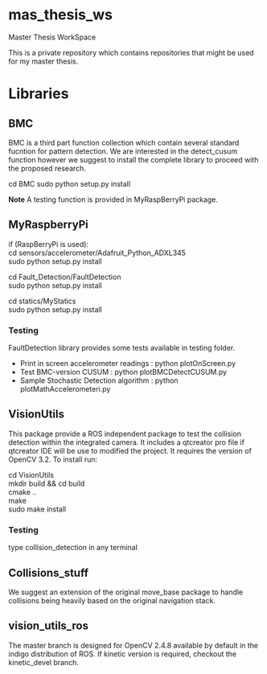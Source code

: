 # mas_thesis_ws
Master Thesis WorkSpace

This is a private repository which contains repositories that might be used for my master thesis.

# Libraries

## BMC

BMC is a third part function collection which contain several standard fucntion for pattern detection. We are interested in the detect_cusum function however we suggest to install the complete library to proceed with the proposed research.

cd BMC
sudo python setup.py install

**Note** A testing function is provided in MyRaspBerryPi package.

## MyRaspberryPi

if (RaspBerryPi is used): <br />
   cd sensors/accelerometer/Adafruit_Python_ADXL345 <br />
   sudo python setup.py install <br />

cd Fault_Detection/FaultDetection <br />
sudo python setup.py install <br />

cd statics/MyStatics <br />
sudo python setup.py install <br />

### Testing

FaultDetection library provides some tests available in testing folder.

* Print in screen accelerometer readings :   python plotOnScreen.py
* Test BMC-version CUSUM :   python plotBMCDetectCUSUM.py
* Sample Stochastic Detection algorithm :   python plotMathAccelerometeri.py

## VisionUtils

This package provide a ROS independent package to test the collision detection within the integrated camera. It includes a qtcreator pro file if qtcreator IDE will be use to modified the project. It requires the version of OpenCV 3.2. To install run:

cd VisionUtils<br />
mkdir build && cd build<br />
cmake ..<br />
make<br />
sudo make install<br />

### Testing
type collision_detection in any terminal

## Collisions_stuff

We suggest an extension of the original move_base package to handle collisions being heavily based on the original navigation stack.

## vision_utils_ros

The master branch is designed for OpenCV 2.4.8 available by default in the indigo distribution of ROS. If kinetic version is required, checkout the kinetic_devel branch.
